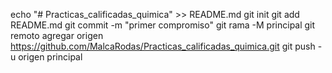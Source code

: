 echo "# Practicas_calificadas_quimica" >> README.md 
git init 
git add README.md 
git commit -m "primer compromiso" 
git rama -M principal 
git remoto agregar origen https://github.com/MalcaRodas/Practicas_calificadas_quimica.git
 git push - u origen principal
